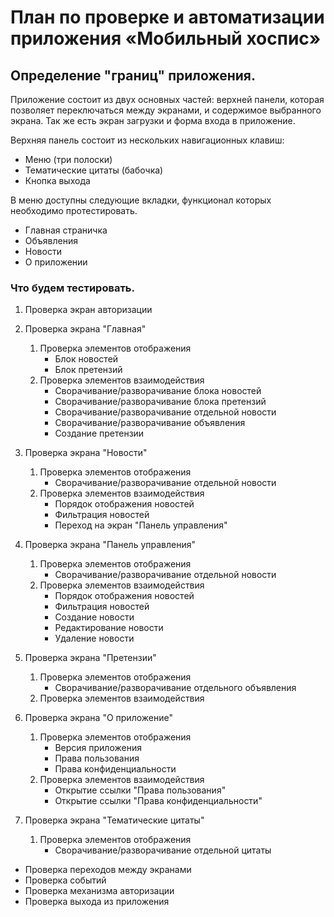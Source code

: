 # План по проверке и автоматизации приложения «Мобильный хоспис»

## Определение "границ" приложения.

Приложение состоит из двух основных частей: верхней панели, которая позволяет переключаться между экранами, и содержимое выбранного экрана. Так же есть экран загрузки и форма входа в приложение.

Верхняя панель состоит из нескольких навигационных клавиш:

- Меню (три полоски)
- Тематические цитаты (бабочка)
- Кнопка выхода

В меню доступны следующие вкладки, функционал которых необходимо протестировать.

- Главная страничка
- Объявления
- Новости
- О приложении
 
### Что будем тестировать.

1. Проверка экран авторизации
2. Проверка экрана "Главная"
   1. Проверка элементов отображения
      - Блок новостей
      - Блок претензий 
   2. Проверка элементов взаимодействия
      - Сворачивание/разворачивание блока новостей
      - Сворачивание/разворачивание блока претензий
      - Сворачивание/разворачивание отдельной новости
      - Сворачивание/разворачивание объявления
      - Создание претензии
3. Проверка экрана "Новости"
   1. Проверка элементов отображения
      - Сворачивание/разворачивание отдельной новости
   2. Проверка элементов взаимодействия
      - Порядок отображения новостей
      - Фильтрация новостей
      - Переход на экран "Панель управления"
4. Проверка экрана "Панель управления"
   1. Проверка элементов отображения
      - Сворачивание/разворачивание отдельной новости
   2. Проверка элементов взаимодействия
      - Порядок отображения новостей
      - Фильтрация новостей
      - Создание новости
      - Редактирование новости
      - Удаление новости
5. Проверка экрана "Претензии"
   1. Проверка элементов отображения
      - Сворачивание/разворачивание отдельного объявления
   2. Проверка элементов взаимодействия
    
6. Проверка экрана "О приложение"
   1. Проверка элементов отображения
      - Версия приложения
      - Права пользования
      - Права конфиденциальности
   2. Проверка элементов взаимодействия
      - Открытие ссылки "Права пользования"
      - Открытие ссылки "Права конфиденциальности"
7. Проверка экрана "Тематические цитаты"
   1. Проверка элементов отображения
      - Сворачивание/разворачивание отдельной цитаты

- Проверка переходов между экранами
- Проверка событий
- Проверка механизма авторизации
- Проверка выхода из приложения
